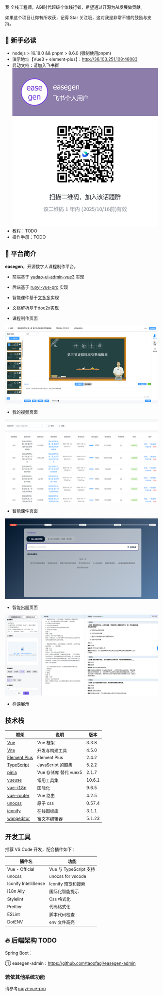 我 全栈工程师，AGI时代超级个体践行者，希望通过开源为AI发展做贡献。

如果这个项目让你有所收获，记得 Star 关注哦，这对我是非常不错的鼓励与支持。

## 🐶 新手必读

* nodejs > 16.18.0 && pnpm > 8.6.0 (强制使用pnpm)
* 演示地址【Vue3 + element-plus】：<http://36.103.251.108:48083>
* 启动文档：请加入飞书群
  ![飞书](public/feishu.png)
* 教程：TODO
* 操作手册：TODO

## 🐯 平台简介

**easegen**，开源数字人课程制作平台。

* 前端基于 [yudao-ui-admin-vue3](https://gitee.com/yudaocode/yudao-ui-admin-vue3) 实现
* 后端基于 [ruoyi-vue-pro](https://gitee.com/zhijiantianya/ruoyi-vue-pro) 实现
* 智能课件基于[文多多](https://docmee.cn?source=u3199)实现
* 文档解析基于[doc2x](https://doc2x.noedgeai.com/)实现

* 课程制作页面

![课程制作](public/digitalhuman_course.png)
* 我的视频页面

![课程制作](public/my_video.png)
* 智能课件页面

![智能课件](public/aippt.png)
* 智能出题页面

![智能出题](public/ai_gen_test.png)

*  [样课展示](https://www.bilibili.com/video/av113088116297160/)



## 技术栈

| 框架                                                                   | 说明               | 版本     |
|----------------------------------------------------------------------|------------------|--------|
| [Vue](https://staging-cn.vuejs.org/)                                 | Vue 框架           | 3.3.8 |
| [Vite](https://cn.vitejs.dev//)                                      | 开发与构建工具          | 4.5.0  |
| [Element Plus](https://element-plus.org/zh-CN/)                      | Element Plus     | 2.4.2 |
| [TypeScript](https://www.typescriptlang.org/docs/)                   | JavaScript 的超集   | 5.2.2  |
| [pinia](https://pinia.vuejs.org/)                                    | Vue 存储库 替代 vuex5 | 2.1.7 |
| [vueuse](https://vueuse.org/)                                        | 常用工具集            | 10.6.1 |
| [vue-i18n](https://kazupon.github.io/vue-i18n/zh/introduction.html/) | 国际化              | 9.6.5  |
| [vue-router](https://router.vuejs.org/)                              | Vue 路由           | 4.2.5  |
| [unocss](https://uno.antfu.me/)                                      | 原子 css          | 0.57.4  |
| [iconify](https://icon-sets.iconify.design/)                         | 在线图标库            | 3.1.1  |
| [wangeditor](https://www.wangeditor.com/)                            | 富文本编辑器           | 5.1.23 |

## 开发工具

推荐 VS Code 开发，配合插件如下：

| 插件名                           | 功能                  |
|-------------------------------|---------------------|
| Vue - Official                | Vue 与 TypeScript 支持 |
| unocss                        | unocss for vscode   |
| Iconify IntelliSense          | Iconify 预览和搜索       |
| i18n Ally                     | 国际化智能提示             |
| Stylelint                     | Css    格式化          |
| Prettier                      | 代码格式化               |
| ESLint                        | 脚本代码检查              |
| DotENV                        | env 文件高亮            |

## 🔥 后端架构 TODO

Spring Boot：

① easegen-admin：<https://github.com/taoofagi/easegen-admin>


### 若依其他系统功能
请参考[ruoyi-vue-pro](https://gitee.com/zhijiantianya/ruoyi-vue-pro#-%E5%86%85%E7%BD%AE%E5%8A%9F%E8%83%BD)
